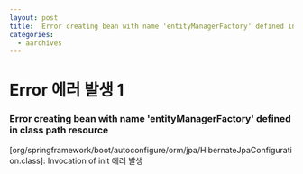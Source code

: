```yaml
---
layout: post
title:  Error creating bean with name 'entityManagerFactory' defined in class path resource
categories: 
  - aarchives
---
```


# Error 에러 발생 1

### Error creating bean with name 'entityManagerFactory' defined in class path resource
   [org/springframework/boot/autoconfigure/orm/jpa/HibernateJpaConfiguration.class]: Invocation of init 에러 발생 

